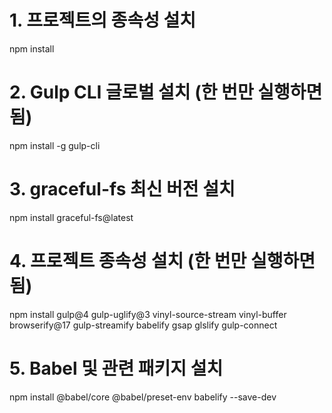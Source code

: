 # 1. 프로젝트의 종속성 설치
npm install

# 2. Gulp CLI 글로벌 설치 (한 번만 실행하면 됨)
npm install -g gulp-cli

# 3. graceful-fs 최신 버전 설치
npm install graceful-fs@latest

# 4. 프로젝트 종속성 설치 (한 번만 실행하면 됨)
npm install gulp@4 gulp-uglify@3 vinyl-source-stream vinyl-buffer browserify@17 gulp-streamify babelify gsap glslify gulp-connect

# 5. Babel 및 관련 패키지 설치
npm install @babel/core @babel/preset-env babelify --save-dev

